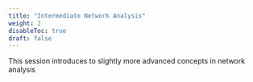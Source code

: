 ```yaml
---
title: "Intermediate Network Analysis"
weight: 2
disableToc: true
draft: false
---
```


This session introduces to slightly more advanced concepts in network analysis



